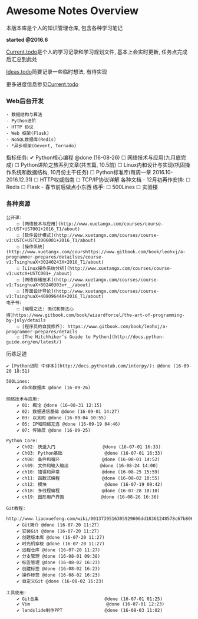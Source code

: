 # Awesome Notes Overview

本版本库是个人的知识管理仓库, 包含各种学习笔记

**started @2016.6**

[Current.todo](https://github.com/RanchoCooper/AwesomeNotes/blob/master/Current.todo)是个人的学习记录和学习规划文件, 基本上会实时更新, 任务点完成后汇总到此处

[Ideas.todo](https://github.com/RanchoCooper/AwesomeNotes/blob/master/Ideas.todo)简要记录一些临时想法, 有待实现

更多进度信息参见[Current.todo](https://github.com/RanchoCooper/AwesomeNotes/blob/master/Current.todo)

### Web后台开发

    - 数据结构与算法
    - Python进阶
    - HTTP 协议
    - Web 框架(Flask)
    - NoSQL数据库(Redis)
    - *异步框架(Gevent, Tornado)

指标任务:
    ✔ Python核心编程 @done (16-08-26)
    ☐ 网络技术与应用(九月底完成)
    ☐ Python进阶之旅系列文章(共五篇, 10.5前)
    ☐ Linux内和设计与实现(巩固操作系统和数据结构, 10月份主干任务)
    ☐ Python标准库(每周一章 2016.10-2016.12.31)
    ☐ HTTP权威指南
    ☐ TCP/IP协议详解
    各种文档 - 12月初再作安排:
        ☐ Redis
        ☐ Flask
        - 春节前后做点小东西
    练手:
        ☐ 500Lines
        ☐ 实验楼

### 各种资源

    公开课:
        ☐ [网络技术与应用](http://www.xuetangx.com/courses/course-v1:UST+UST001+2016_T1/about)
        ☐ [软件设计模式](http://www.xuetangx.com/courses/course-v1:USTC+USTC2006001+2016_T1/about)
        ☐ [操作系统](http://www.xuetangx.com/courshttps://www.gitbook.com/book/leohxj/a-programmer-prepares/detailses/course-v1:TsinghuaX+30240243X+2016_T1/about)
        ☐ [Linux操作系统分析](http://www.xuetangx.com/courses/course-v1:ustcX+USTC001+_/about)
        ☐ [网络存储技术](http://www.xuetangx.com/courses/course-v1:TsinghuaX+80240303x+__/about)
        ☐ [界面设计导论](http://www.xuetangx.com/courses/course-v1:TsinghuaX+40809644X+2016_T1/about)
    电子书:
        ☐ [编程之法: 面试和算法心得]https://www.gitbook.com/book/wizardforcel/the-art-of-programming-by-july/details
        ☐ [程序员的自我修养]: https://www.gitbook.com/book/leohxj/a-programmer-prepares/details
        ☐ [The Hitchhiker’s Guide to Python](http://docs.python-guide.org/en/latest/)


历练足迹

    ✔ [Python进阶 中译本](http://docs.pythontab.com/interpy/): @done (16-09-20 18:51)

    500Lines:
        ✔ dbdb数据库 @done (16-09-26)

    网络技术与应用:
        ✔ 01: 概论 @done (16-08-31 12:15)
        ✔ 02: 数据通信基础 @done (16-09-01 14:27)
        ✔ 03: 以太网 @done (16-09-04 10:55)
        ✔ 05: IP和网络互连 @done (16-09-19 04:46)
        ✔ 07: 传输层 @done (16-09-25)

    Python Core:
        ✔ Ch02: 快速入门                  @done (16-07-01 16:33)
        ✔ Ch03: Python基础                @done (16-07-01 16:33)
        ✔ ch08: 条件和循环                @done (16-08-01 14:52)
        ✔ ch09: 文件和输入输出            @done (16-08-24 14:00)
        ✔ ch10: 错误和异常                @done (16-08-25 15:59)
        ✔ ch11: 函数式编程                @done (16-08-02 10:55)
        ✔ ch12: 模块                      @done (16-07-19 09:42)
        ✔ ch18: 多线程编程                @done (16-07-28 18:10)
        ✔ ch19: 图形用户界面              @done (16-08-26 16:36)

    Git教程:
        http://www.liaoxuefeng.com/wiki/0013739516305929606dd18361248578c67b8067c8c017b000
        ✔ Git简介 @done (16-07-20 11:27)
        ✔ 安装Git @done (16-07-20 11:27)
        ✔ 创建版本库 @done (16-07-20 11:27)
        ✔ 时光机穿梭 @done (16-07-20 11:27)
        ✔ 远程仓库 @done (16-07-20 11:27)
        ✔ 分支管理 @done (16-08-01 09:38)
        ✔ 标签管理 @done (16-08-02 16:23)
        ✔ 创建标签 @done (16-08-02 16:23)
        ✔ 操作标签 @done (16-08-02 16:23)
        ✔ 自定义Git @done (16-08-02 16:23)

    工具使用:
        ✔ Git合集                         @done (16-07-01 01:25)
        ✔ Vim                             @done (16-07-01 12:23)
        ✔ landslide制作PPT                @done (16-08-03 11:02)
